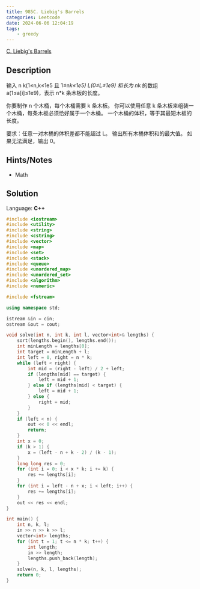 ```yaml
---
title: 985C. Liebig's Barrels
categories: Leetcode
date: 2024-06-06 12:04:19
tags:
    - greedy
---
```


[C. Liebig's Barrels](https://codeforces.com/problemset/problem/985/C)

## Description

输入 n k(1≤n,k≤1e5 且 1≤n*k≤1e5) L(0≤L≤1e9) 和长为 n*k 的数组 a(1≤a[i]≤1e9)，表示 n*k 条木板的长度。

你要制作 n 个木桶，每个木桶需要 k 条木板。
你可以使用任意 k 条木板来组装一个木桶，每条木板必须恰好属于一个木桶。
一个木桶的体积，等于其最短木板的长度。

要求：任意一对木桶的体积差都不能超过 L。
输出所有木桶体积和的最大值。
如果无法满足，输出 0。

## Hints/Notes

- Math

## Solution

Language: **C++**

```C++
#include <iostream>
#include <utility>
#include <string>
#include <cstring>
#include <vector>
#include <map>
#include <set>
#include <stack>
#include <queue>
#include <unordered_map>
#include <unordered_set>
#include <algorithm>
#include <numeric>

#include <fstream>

using namespace std;

istream &in = cin;
ostream &out = cout;

void solve(int n, int k, int l, vector<int>& lengths) {
    sort(lengths.begin(), lengths.end());
    int minLength = lengths[0];
    int target = minLength + l;
    int left = 0, right = n * k;
    while (left < right) {
        int mid = (right - left) / 2 + left;
        if (lengths[mid] == target) {
            left = mid + 1;
        } else if (lengths[mid] < target) {
            left = mid + 1;
        } else {
            right = mid;
        }
    }
    if (left < n) {
        out << 0 << endl;
        return;
    }
    int x = 0;
    if (k > 1) {
        x = (left - n + k - 2) / (k - 1);
    }
    long long res = 0;
    for (int i = 0; i < x * k; i += k) {
        res += lengths[i];
    }
    for (int i = left - n + x; i < left; i++) {
        res += lengths[i];
    }
    out << res << endl;
}

int main() {
    int n, k, l;
    in >> n >> k >> l;
    vector<int> lengths;
    for (int t = 1; t <= n * k; t++) {
        int length;
        in >> length;
        lengths.push_back(length);
    }
    solve(n, k, l, lengths);
    return 0;
}
```
